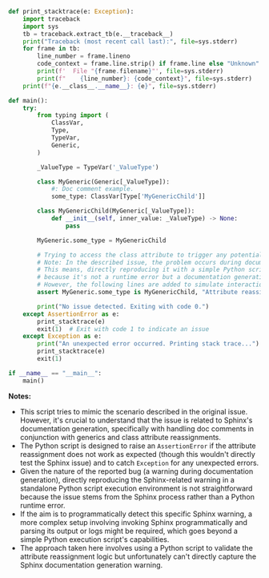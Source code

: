 ```python
def print_stacktrace(e: Exception):
    import traceback
    import sys
    tb = traceback.extract_tb(e.__traceback__)
    print("Traceback (most recent call last):", file=sys.stderr)
    for frame in tb:
        line_number = frame.lineno
        code_context = frame.line.strip() if frame.line else "Unknown"
        print(f'  File "{frame.filename}"', file=sys.stderr)
        print(f"    {line_number}: {code_context}", file=sys.stderr)
    print(f"{e.__class__.__name__}: {e}", file=sys.stderr)

def main():
    try:
        from typing import (
            ClassVar,
            Type,
            TypeVar,
            Generic,
        )

        _ValueType = TypeVar('_ValueType')

        class MyGeneric(Generic[_ValueType]):
            #: Doc comment example.
            some_type: ClassVar[Type['MyGenericChild']]

        class MyGenericChild(MyGeneric[_ValueType]):
            def __init__(self, inner_value: _ValueType) -> None:
                pass

        MyGeneric.some_type = MyGenericChild

        # Trying to access the class attribute to trigger any potential documentation-related issues.
        # Note: In the described issue, the problem occurs during documentation generation with Sphinx. 
        # This means, directly reproducing it with a simple Python script execution might not be effective 
        # because it's not a runtime error but a documentation generation warning.
        # However, the following lines are added to simulate interaction with the documented attribute.
        assert MyGeneric.some_type is MyGenericChild, "Attribute reassignment did not work as expected."

        print("No issue detected. Exiting with code 0.")
    except AssertionError as e:
        print_stacktrace(e)
        exit(1)  # Exit with code 1 to indicate an issue
    except Exception as e:
        print("An unexpected error occurred. Printing stack trace...")
        print_stacktrace(e)
        exit(1)

if __name__ == "__main__":
    main()
```

**Notes:**
- This script tries to mimic the scenario described in the original issue. However, it's crucial to understand that the issue is related to Sphinx's documentation generation, specifically with handling doc comments in conjunction with generics and class attribute reassignments.
- The Python script is designed to raise an `AssertionError` if the attribute reassignment does not work as expected (though this wouldn't directly test the Sphinx issue) and to catch `Exception` for any unexpected errors.
- Given the nature of the reported bug (a warning during documentation generation), directly reproducing the Sphinx-related warning in a standalone Python script execution environment is not straightforward because the issue stems from the Sphinx process rather than a Python runtime error.
- If the aim is to programmatically detect this specific Sphinx warning, a more complex setup involving invoking Sphinx programmatically and parsing its output or logs might be required, which goes beyond a simple Python execution script's capabilities.
- The approach taken here involves using a Python script to validate the attribute reassignment logic but unfortunately can't directly capture the Sphinx documentation generation warning.